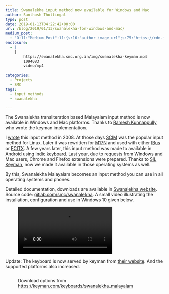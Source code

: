 ```yaml
---
title: Swanalekha input method now available for Windows and Mac
author: Santhosh Thottingal
type: post
date: 2019-01-13T04:22:42+00:00
url: /blog/2019/01/13/swanalekha-for-windows-and-mac/
medium_post:
  - 'O:11:"Medium_Post":11:{s:16:"author_image_url";s:75:"https://cdn-images-1.medium.com/fit/c/200/200/1*As1EIgy-TLEcibTNPBApCQ.jpeg";s:10:"author_url";s:31:"https://medium.com/@sthottingal";s:11:"byline_name";N;s:12:"byline_email";N;s:10:"cross_link";s:2:"no";s:2:"id";s:12:"47daaf78fe5f";s:21:"follower_notification";s:3:"yes";s:7:"license";s:11:"cc-40-by-sa";s:14:"publication_id";s:2:"-1";s:6:"status";s:6:"public";s:3:"url";s:102:"https://medium.com/@sthottingal/swanalekha-input-method-now-available-for-windows-and-mac-47daaf78fe5f";}'
enclosure:
  - |
    |
        https://swanalekha.smc.org.in/img/swanalekha-keyman.mp4
        1094083
        video/mp4

categories:
  - Projects
  - SMC
tags:
  - input_methods
  - swanalekha

---
```

The Swanalekha transliteration based Malayalam input method is now available in Windows and Mac platforms. Thanks to [Ramesh Kunnappully][1], who wrote the keyman implementation.

I [wrote][2] this input method in 2008. At those days [SCIM][3] was the popular input method for Linux. Later it was rewritten for [M17N][4] and used with either [IBus][5] or [FCITX][6]. A few years later, this input method was made to available in Android using [Indic keyboard][7]. Last year, due to requests from Windows and Mac users, Chrome and Firefox extensions were prepared. Thanks to [SIL Keyman][8], now we made it available in those operating systems as well.

By this, Swanalekha Malayalam becomes an input method you can use in all operating systems and phones.

Detailed documentation, downloads are available in [Swanalekha website][9]. Source code: [gitlab.com/smc/swanalekha][10]. A small video illustrating the installation, configuration and use in Windows 10 given below.<figure class="wp-block-video"><video controls src="https://swanalekha.smc.org.in/img/swanalekha-keyman.mp4"></video></figure>

Update: The keyboard is now served by keyman from [their website][11]. And the supported platforms also increased.<figure class="wp-block-image">

<img src="/wp-content/uploads/2019/01/Screenshot_20190118_222348-1024x941.png" alt="" class="wp-image-1567" srcset="/wp-content/uploads/2019/01/Screenshot_20190118_222348-1024x941.png 1024w, /wp-content/uploads/2019/01/Screenshot_20190118_222348-300x276.png 300w, /wp-content/uploads/2019/01/Screenshot_20190118_222348-768x706.png 768w, /wp-content/uploads/2019/01/Screenshot_20190118_222348-1088x1000.png 1088w, /wp-content/uploads/2019/01/Screenshot_20190118_222348.png 1089w" sizes="(max-width: 1024px) 100vw, 1024px" /><figcaption>Download options from https://keyman.com/keyboards/swanalekha_malayalam</figcaption></figure>

 [1]: http://littleposter.blogspot.com/
 [2]: https://thottingal.in/blog/2008/10/27/swanalekha-m17n-based-input-method-for-11-languages/
 [3]: http://www.scim-im.org/
 [4]: https://savannah.nongnu.org/projects/m17n/
 [5]: https://en.wikipedia.org/wiki/Intelligent_Input_Bus
 [6]: https://gitlab.com/fcitx
 [7]: https://play.google.com/store/apps/details?id=org.smc.inputmethod.indic&hl=en_US
 [8]: https://keyman.com/
 [9]: https://swanalekha.smc.org.in
 [10]: http://gitlab.com/smc/swanalekha
 [11]: https://keyman.com/keyboards/swanalekha_malayalam